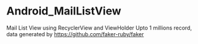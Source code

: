 # Android_MailListView

Mail List View using RecyclerView and ViewHolder
Upto 1 millions record, data generated by https://github.com/faker-ruby/faker

